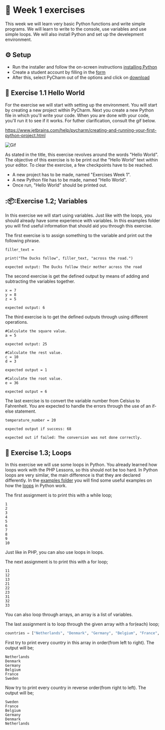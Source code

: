 # :pencil: Week 1 exercises 
This week we will learn very basic Python functions and write simple programs. 
We will learn to write to the console, use variables and use simple loops. 
We will also install Python and set up the develepment environment.

## :gear: Setup
- Run the installer and follow the on-screen instructions [installing Python](https://www.python.org/ftp/python/3.9.4/python-3.9.4-amd64.exe)
- Create a student account by filling in the [form](https://www.jetbrains.com/shop/eform/students?_st=phGZYaLDwIFGzailE1uoJf-YSAMxYl0W9cCb_fmXojmwSBZwGwGLnwzHtxOrCGvc)
- After this, select PyCharm out of the options and click on [download](https://www.jetbrains.com/pycharm/download/download-thanks.html?platform=windows)

## :wave: Exercise 1.1 Hello World
For the exercise we will start with setting up the environment. You will start by creating a new project  within PyCharm. Next you create a new Python file in which you'll write your code. When you are done with your code, you'll run it to see if it works. For futher clarification, consult the gif below.

https://www.jetbrains.com/help/pycharm/creating-and-running-your-first-python-project.html

![Gif](https://github.com/MarkBenjamins/NHL-Stenden-Python-course-programming-exercises/blob/main/Week%201/Python_gif_1.gif)


As stated in the title, this exercise revolves around the words "Hello World". The objective of this exercise is to be print out the "Hello World" text within your editor. To clear the exercise, a few checkpoints have to be reached.

- A new project has to be made, named "Exercises Week 1".
- A new Python file has to be made, named "Hello World".
- Once run, "Hello World" should be printed out.

## ::package::Exercise 1.2; Variables

In this exercise we will start using variables. Just like with the loops, you should already have some experience with variables. In this examples folder you will find useful information that should aid you through this exercise.

The first exercise is to assign something to the variable and print out the following phrase.

```
filler_text =

print("The Ducks follow", filler_text, "across the road.")

expected output: The Ducks follow their mother across the road
```



The second exercise is get the defined output by means of adding and subtracting the variables together.

```
x = 7
y = 8
z = 5

expected output: 6
```

The third exercise is to get the defined outputs through using different operations.

```
#Calculate the square value.
a = 5

expected output: 25

#Calculate the rest value.
c = 10
d = 3

expected output = 1

#Calculate the root value.
e = 36

expected output = 6
```

The last exercise is to convert the variable number from Celsius to Fahrenheit. You are expected to handle the errors through the use of an if-else statement.  

```
temperature_number = 20

expected output if success: 68

expected out if failed: The conversion was not done correctly.
```



## :repeat: Exercise 1.3; Loops

In this exercise we will use some loops in Python. You already learned how loops work with the PHP Lessons, so this should not be too hard. In Python loops are very similar, the main difference is that they are declared differently. In the [examples folder](https://github.com/MarkBenjamins/NHL-Stenden-Python-course-programming-exercises/blob/main/Week%201/Examples) you will find some useful examples on how the [loops](https://github.com/MarkBenjamins/NHL-Stenden-Python-course-programming-exercises/blob/main/Week%201/Examples/Loops.md) in Python work.

The first assignment is to print this with a while loop;

```
1 
2 
3 
4 
5 
6 
7 
8 
9 
10 
```

Just like in PHP, you can also use loops in loops.

The next assignment is to print this with a for loop;

```
11
12
13
21
22
23
31
32
33
```

You can also loop through arrays, an array is a list of variables.

The last assignment is to loop through the given array with a for(each) loop;

```python
countries = ["Netherlands", "Denmark", "Germany", "Belgium", "France", "Sweden"]
```

First try to print every country in this array in order(from left to right). The output will be;

```
Netherlands 
Denmark 
Germany 
Belgium 
France 
Sweden 
```

Now try to print every country in reverse order(from right to left). The output will be;

```
Sweden 
France 
Belgium 
Germany 
Denmark 
Netherlands
```

